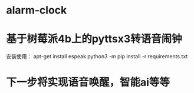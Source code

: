 # alarm-clock
# 基于树莓派4b上的pyttsx3转语音闹钟
安装使用：
apt-get install espeak
python3 -m pip install -r requirements.txt

# 下一步将实现语音唤醒，智能ai等等
